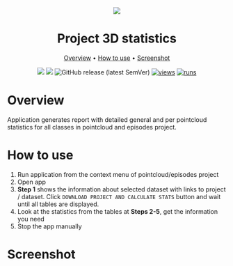<div align="center" markdown>

<img src="https://github.com/supervisely-ecosystem/project-3d-stats/releases/download/v0.0.0/poster_3d_stats.png"/>

# Project 3D statistics

<p align="center">
  <a href="#Overview">Overview</a> •
  <a href="#How-to-Use">How to use</a> •
  <a href="#Screenshot">Screenshot</a>
</p>

[![](https://img.shields.io/badge/supervisely-ecosystem-brightgreen)](https://ecosystem.supervise.ly/apps/supervisely-ecosystem/project-3d-stats)
[![](https://img.shields.io/badge/slack-chat-green.svg?logo=slack)](https://supervise.ly/slack)
![GitHub release (latest SemVer)](https://img.shields.io/github/v/release/supervisely-ecosystem/project-3d-stats)
[![views](https://app.supervise.ly/img/badges/views/supervisely-ecosystem/project-3d-stats)](https://supervise.ly)
[![runs](https://app.supervise.ly/img/badges/runs/supervisely-ecosystem/project-3d-stats.png)](https://supervise.ly)

</div>

# Overview

Application generates report with detailed general and per pointcloud statistics for all classes in pointcloud and episodes project.

# How to use

1. Run application from the context menu of pointcloud/episodes project
2. Open app
3. **Step 1** shows the information about selected dataset with links to project / dataset. Click `DOWNLOAD PROJECT AND CALCULATE STATS` button and wait until all tables are displayed.
4. Look at the statistics from the tables at **Steps 2-5**, get the information you need
5. Stop the app manually

# Screenshot

<img src="">
